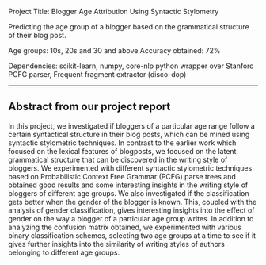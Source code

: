 Project Title: Blogger Age Attribution Using Syntactic Stylometry


Predicting the age group of a blogger based on the grammatical structure of their blog post.

Age groups: 10s, 20s and 30 and above
Accuracy obtained: 72%

Dependencies: scikit-learn, numpy, core-nlp python wrapper over Stanford PCFG parser, Frequent fragment extractor (disco-dop)

-----------------------------------------------
Abstract from our project report
-----------------------------------------------
In this project, we investigated if bloggers of a particular age range follow a certain syntactical
structure in their blog posts, which can be mined using syntactic stylometric techniques. In contrast
to the earlier work which focused on the lexical features of blogposts, we focused on the latent
grammatical structure that can be discovered in the writing style of bloggers. We experimented with
different syntactic stylometric techniques based on Probabilistic Context Free Grammar (PCFG)
parse trees and obtained good results and some interesting insights in the writing style of bloggers of different age groups. 
We also investigated if the classification gets better when the gender of the blogger is known. 
This, coupled with the analysis of gender classification, gives interesting insights into the effect of gender on the 
way a blogger of a particular age group writes. In addition to analyzing the confusion matrix obtained, 
we experimented with various binary classification schemes, selecting two age groups at a time to see 
if it gives further insights into the similarity of writing styles of authors belonging to different age groups. 
